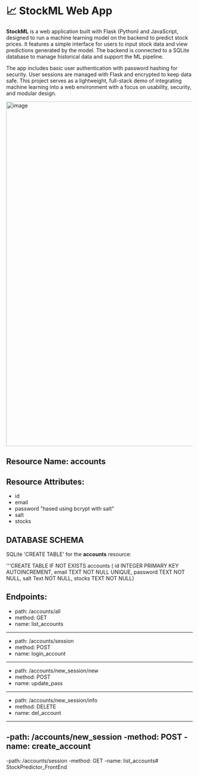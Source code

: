 # 📈 StockML Web App

**StockML** is a web application built with Flask (Python) and JavaScript, designed to run a machine learning model on the backend to predict stock prices. It features a simple interface for users to input stock data and view predictions generated by the model. The backend is connected to a SQLite database to manage historical data and support the ML pipeline.

The app includes basic user authentication with password hashing for security. User sessions are managed with Flask and encrypted to keep data safe. This project serves as a lightweight, full-stack demo of integrating machine learning into a web environment with a focus on usability, security, and modular design.


<img width="929" alt="image" src="https://github.com/user-attachments/assets/1f87f6d0-890b-4e6b-a03d-edc01aaa6056" />


## Resource Name: accounts

## Resource Attributes:
- id
- email
- password "hased using bcrypt with salt"
- salt
- stocks

## DATABASE SCHEMA
SQLite 'CREATE TABLE' for the **accounts** resource:

'''CREATE TABLE IF NOT EXISTS accounts (
      id INTEGER PRIMARY KEY AUTOINCREMENT,
      email TEXT NOT NULL UNIQUE,
      password TEXT NOT NULL,
      salt Text NOT NULL,
      stocks TEXT NOT NULL)

## Endpoints:
- path: /accounts/all
- method: GET
- name: list_accounts
--------------------------------------
- path: /accounts/session
- method: POST
- name: login_account
--------------------------------------
- path: /accounts/new_session/new
- method: POST
- name: update_pass
--------------------------------------
- path: /accounts/new_session/info
- method: DELETE
- name: del_account
--------------------------------------
-path: /accounts/new_session
-method: POST
-name: create_account
--------------------------------------
-path: /accounts/session
-method: GET
-name: list_accounts# StockPredictor_FrontEnd
